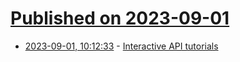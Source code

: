 # [Published on 2023-09-01](index.md)

* [2023-09-01, 10:12:33](https://lobste.rs/s/cy7da7/interactive_api_tutorials) - [Interactive API tutorials](https://antonz.org/interactive-api-tutorials/)
